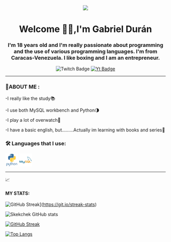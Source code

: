 <div id="header" align="center">
    <img src="https://media.giphy.com/media/ssq8oGi0pPO5rMLrEV/giphy.gif" width="500"/>
    <h1 align="center">Welcome 🌚🌙,I'm Gabriel Durán</h1>
    <h3 align="center">I'm 18 years old and I'm really passionate about programming and the use of various programming languages. I'm from Caracas-Venezuela. I like boxing and I am an entrepreneur.</h3>
</div>

    
    
<div id="badges" align="center"
<a href="https://www.twitch.tv/twitchjannisvzla" target="_blank">
    <img src="https://img.shields.io/twitch/status/TwitchJannisVzla?logo=Twitch&style=for-the-badge"
        alt="Twitch Badge"/>

</a>


<a href="https://img.shields.io/youtube/channel/subscribers/UCr7daeAX4ggoTshofH3uVFw?logo=Youtube&style=for-the-badge" target="_blank">
    <img src="https://img.shields.io/youtube/channel/subscribers/UCr7daeAX4ggoTshofH3uVFw?logo=Youtube&style=for-the-badge"
            alt="Yt Badge"/>

            
</a>



</div>


---


<h3>💎ABOUT ME :</h3>

-I really like the study📚

-I use both MySQL workbench and Python🌗

-I play a lot of overwatch🔮

-I have a basic english, but.........Actually im learning with books and series📜


<div align="left">
    <h3>🛠️ Languages that I use: </h3>
<div>
    <img src="https://github.com/devicons/devicon/blob/master/icons/python/python-original-wordmark.svg" title="Python" alt="Python" width="40" height="40"/>
  <img src="https://github.com/devicons/devicon/blob/master/icons/mysql/mysql-original-wordmark.svg"   title="MY SQL workbench" alt="SQL" width="40" height="40"/>
    
  </div>
</div>

---

📈 <h4>MY STATS:</h4>

![GitHub Streak](http://github-readme-streak-stats.herokuapp.com?user=JannisVzla&theme=submarine-flowers&hide_border=true)](https://git.io/streak-stats)

![Skekchek GitHub stats](https://github-readme-stats.vercel.app/api?username=JannisVzla)

[![GitHub Streak](https://streak-stats.demolab.com/?user=JannisVzla)](https://git.io/streak-stats)

[![Top Langs](https://github-readme-stats.vercel.app/api/top-langs/?username=JannisVzla&layout=compact)](https://github.com/anuraghazra/github-readme-stats)

